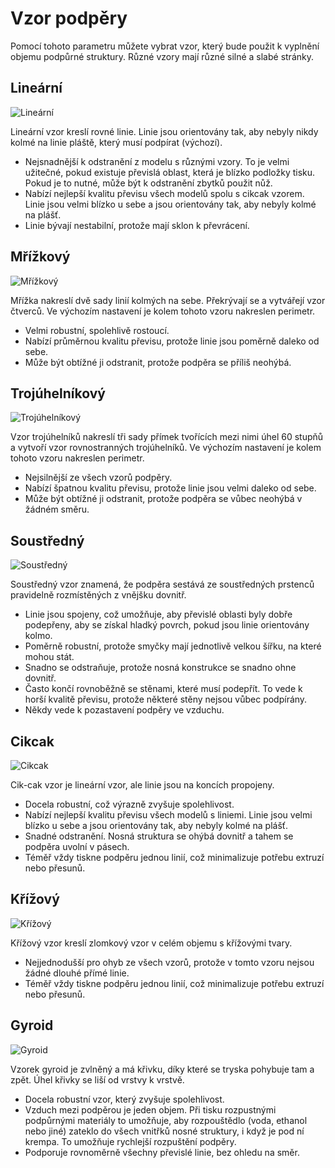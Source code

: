 Vzor podpěry
====
Pomocí tohoto parametru můžete vybrat vzor, který bude použit k vyplnění objemu podpůrné struktury. Různé vzory mají různé silné a slabé stránky.

Lineární
----
![Lineární](../../../articles/images/support_pattern_lines.png)

Lineární vzor kreslí rovné linie. Linie jsou orientovány tak, aby nebyly nikdy kolmé na linie pláště, který musí podpírat (výchozí).
* Nejsnadnější k odstranění z modelu s různými vzory. To je velmi užitečné, pokud existuje převislá oblast, která je blízko podložky tisku. Pokud je to nutné, může být k odstranění zbytků použit nůž.
* Nabízí nejlepší kvalitu převisu všech modelů spolu s cikcak vzorem. Linie jsou velmi blízko u sebe a jsou orientovány tak, aby nebyly kolmé na plášť.
* Linie bývají nestabilní, protože mají sklon k převrácení.

Mřížkový
----
![Mřížkový](../../../articles/images/support_pattern_grid.png)

Mřížka nakreslí dvě sady linií kolmých na sebe. Překrývají se a vytvářejí vzor čtverců. Ve výchozím nastavení je kolem tohoto vzoru nakreslen perimetr.
* Velmi robustní, spolehlivě rostoucí.
* Nabízí průměrnou kvalitu převisu, protože linie jsou poměrně daleko od sebe.
* Může být obtížné ji odstranit, protože podpěra se příliš neohýbá.

Trojúhelníkový
----
![Trojúhelníkový](../../../articles/images/support_pattern_triangles.png)

Vzor trojúhelníků nakreslí tři sady přímek tvořících mezi nimi úhel 60 stupňů a vytvoří vzor rovnostranných trojúhelníků. Ve výchozím nastavení je kolem tohoto vzoru nakreslen perimetr.
* Nejsilnější ze všech vzorů podpěry.
* Nabízí špatnou kvalitu převisu, protože linie jsou velmi daleko od sebe.
* Může být obtížné ji odstranit, protože podpěra se vůbec neohýbá v žádném směru.

Soustředný
----
![Soustředný](../../../articles/images/support_pattern_concentric.png)

Soustředný vzor znamená, že podpěra sestává ze soustředných prstenců pravidelně rozmístěných z vnějšku dovnitř.
* Linie jsou spojeny, což umožňuje, aby převislé oblasti byly dobře podepřeny, aby se získal hladký povrch, pokud jsou linie orientovány kolmo.
* Poměrně robustní, protože smyčky mají jednotlivě velkou šířku, na které mohou stát.
* Snadno se odstraňuje, protože nosná konstrukce se snadno ohne dovnitř.
* Často končí rovnoběžně se stěnami, které musí podepřít. To vede k horší kvalitě převisu, protože některé stěny nejsou vůbec podpírány.
* Někdy vede k pozastavení podpěry ve vzduchu.

Cikcak
----
![Cikcak](../../../articles/images/support_pattern_zigzag.png)

Cik-cak vzor je lineární vzor, ale linie jsou na koncích propojeny.
* Docela robustní, což výrazně zvyšuje spolehlivost.
* Nabízí nejlepší kvalitu převisu všech modelů s liniemi. Linie jsou velmi blízko u sebe a jsou orientovány tak, aby nebyly kolmé na plášť.
* Snadné odstranění. Nosná struktura se ohýbá dovnitř a tahem se podpěra uvolní v pásech.
* Téměř vždy tiskne podpěru jednou linií, což minimalizuje potřebu extruzí nebo přesunů.

Křížový
----
![Křížový](../../../articles/images/support_pattern_cross.png)

Křížový vzor kreslí zlomkový vzor v celém objemu s křížovými tvary.
* Nejjednodušší pro ohyb ze všech vzorů, protože v tomto vzoru nejsou žádné dlouhé přímé linie.
* Téměř vždy tiskne podpěru jednou linií, což minimalizuje potřebu extruzí nebo přesunů.

<!--if cura_version >= 4.1-->
Gyroid
----
![Gyroid](../../../articles/images/support_pattern_gyroid.png)

Vzorek gyroid je zvlněný a má křivku, díky které se tryska pohybuje tam a zpět. Úhel křivky se liší od vrstvy k vrstvě.
* Docela robustní vzor, který zvyšuje spolehlivost.
* Vzduch mezi podpěrou je jeden objem. Při tisku rozpustnými podpůrnými materiály to umožňuje, aby rozpouštědlo (voda, ethanol nebo jiné) zateklo do všech vnitřků nosné struktury, i když je pod ní krempa. To umožňuje rychlejší rozpuštění podpěry.
* Podporuje rovnoměrně všechny převislé linie, bez ohledu na směr.
<!--endif-->